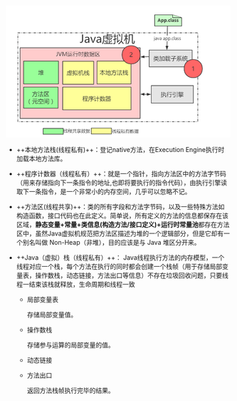 ![](imgs/jvm-runtime.png)

+ ++本地方法栈(线程私有)++：登记native方法，在Execution Engine执行时加载本地方法库。

+ ++程序计数器（线程私有）++：就是一个指针，指向方法区中的方法字节码（用来存储指向下一条指令的地址,也即将要执行的指令代码），由执行引擎读取下一条指令，是一个非常小的内存空间，几乎可以忽略不记。

+ ++方法区(线程共享)++：类的所有字段和方法字节码，以及一些特殊方法如构造函数，接口代码也在此定义。简单说，所有定义的方法的信息都保存在该区域，**静态变量+常量+类信息(构造方法/接口定义)+运行时常量池**都存在方法区中，虽然Java虚拟机规范把方法区描述为堆的一个逻辑部分，但是它却有一个别名叫做 Non-Heap（非堆），目的应该是与 Java 堆区分开来。

+ ++Java（虚拟）栈（线程私有）++： Java线程执行方法的内存模型，一个线程对应一个栈，每个方法在执行的同时都会创建一个栈帧（用于存储局部变量表，操作数栈，动态链接，方法出口等信息）不存在垃圾回收问题，只要线程一结束该栈就释放，生命周期和线程一致

  + 局部变量表

    存储局部变量值。

  + 操作数栈

    存储参与运算的局部变量的值。

  + 动态链接

  + 方法出口

    返回方法栈帧执行完毕的结果。
